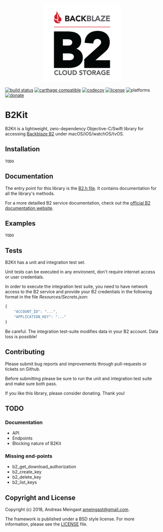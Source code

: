 <p align="center">
    <img src="Resources/B2.png" alt="B2 Logo" width="256" height="256" />
</p>

[![build status](https://api.travis-ci.org/ameingast/b2kit.png)](https://travis-ci.org/ameingast/b2kit)
[![carthage compatible](https://img.shields.io/badge/carthage-compatible-4BC51D.svg?style=flat)](https://github.com/Carthage/Carthage)
[![codecov](http://codecov.io/github/ameingast/b2kit/coverage.svg?branch=master)](http://codecov.io/github/ameingast/b2kit?branch=master)
[![license](https://img.shields.io/badge/license-BSD%203--Clause-blue.svg)](https://opensource.org/licenses/BSD-3-Clause)
![platforms](https://img.shields.io/badge/platforms-macOS%20%7C%20iOS%20%7C%20tvOS%20%7C%20watchOS-blue.svg?longCache=true&style=flat)
[![donate](https://img.shields.io/badge/donate-paypal-green.svg)](https://www.paypal.com/cgi-bin/webscr?cmd=_s-xclick&hosted_button_id=E5NS7AQG7EN8J)

# B2Kit

B2Kit is a lightweight, zero-dependency Objective-C/Swift library for accessing 
[Backblaze B2](https://www.backblaze.com/b2/cloud-storage.html) under macOS/iOS/watchOS/tvOS.

## Installation

```TODO```

## Documentation

The entry point for this library is the [B2.h file](./Source/B2/B2.h). It contains documentation for all the library's methods.

For a more detailled B2 service documentation, check out the [official B2 documentation website](https://www.backblaze.com/b2/docs/).

## Examples

```TODO```

## Tests

B2Kit has a unit and integration test set. 

Unit tests can be executed in any environent, don't require internet access or user credentials.

In order to execute the integration test suite, you need to have network access to the B2 service and provide your B2 credentials in the 
following format in the file _Resources/Secrets.json_:

```javascript
{
    "ACCOUNT_ID": "...",
    "APPLICATION_KEY": "..."
}
```

Be careful. The integration test-suite modifies data in your B2 account. Data loss is possible!

## Contributing

Please submit bug reports and improvements through pull-requests or tickets on Github.

Before submitting please be sure to run the unit and integration test suite and make sure both pass.

If you like this library, please consider donating. Thank you!

## TODO

### Documentation

* API
* Endpoints
* Blocking nature of B2Kit

### Missing end-points

* b2_get_download_authorization
* b2_create_key
* b2_delete_key
* b2_list_keys

## Copyright and License

Copyright (c) 2018, Andreas Meingast <ameingast@gmail.com>.

The framework is published under a BSD style license. For more information, please see the [LICENSE](./LICENSE) file.
